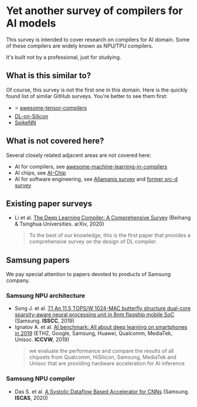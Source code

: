 # Yet another survey of compilers for AI models

This survey is intended to cover research on compilers for AI domain. Some of these compilers are widely known as NPU/TPU compilers.

It's built not by a professional, just for studying.

## What is this similar to?

Of course, this survey is not the first one in this domain. Here is the quickly found list of similar GitHub surveys. You're better to see them first:

- :star: [awesome-tensor-compilers](https://github.com/merrymercy/awesome-tensor-compilers)
- [DL-on-Silicon](https://github.com/gopala-kr/DL-on-Silicon)
- [SpikeNN](https://github.com/gopala-kr/Quantum-Dots/blob/5f678284a308292a44fa7578814860528c5e1d04/05-BCI_Neuromorphic/SpikeNN.md)

## What is not covered here?

Several closely related adjacent areas are not covered here:

- AI for compilers, see [awesome-machine-learning-in-compilers](https://github.com/zwang4/awesome-machine-learning-in-compilers)
- AI chips, see [AI-Chip](https://github.com/basicmi/AI-Chip)
- AI for software engineering, see [Allamanis survey](https://ml4code.github.io/) and [former src-d survey](https://github.com/src-d/awesome-machine-learning-on-source-code)

## Existing paper surveys

- Li et al. [The Deep Learning Compiler: A Comprehensive Survey](https://arxiv.org/pdf/2002.03794.pdf) (Beihang & Tsinghua Universities. arXiv, 2020)
  > To the best of our knowledge, this is the first paper that provides a comprehensive survey on the design of DL compiler.

## Samsung papers

We pay special attention to papers devoted to products of Samsung company.

### Samsung NPU architecture
- Song J. et al. [7.1 An 11.5 TOPS/W 1024-MAC butterfly structure dual-core sparsity-aware neural processing unit in 8nm flagship mobile SoC](https://ieeexplore.ieee.org/abstract/document/8662476) (Samsung. **ISSCC**, 2019)
- Ignatov A. et al. [AI benchmark: All about deep learning on smartphones in 2019](https://arxiv.org/pdf/1910.06663.pdf) (ETHZ, Google, Samsung, Huawei, Qualcomm, MediaTek, Unisoc. **ICCVW**, 2019)
  > we evaluate the performance and compare the results of all chipsets from Qualcomm, HiSilicon, Samsung, MediaTek and Unisoc that are providing hardware acceleration for AI inference

### Samsung NPU compiler
- Das S. et al. [A Systolic Dataflow Based Accelerator for CNNs](https://ieeexplore.ieee.org/abstract/document/9180403) (Samsung. **ISCAS**, 2020)
